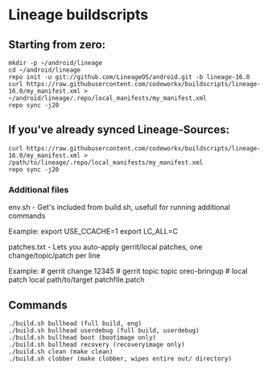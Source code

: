 Lineage buildscripts
========================

Starting from zero:
---------
    mkdir -p ~/android/lineage
    cd ~/android/lineage
    repo init -u git://github.com/LineageOS/android.git -b lineage-16.0
    curl https://raw.githubusercontent.com/codeworkx/buildscripts/lineage-16.0/my_manifest.xml > ~/android/lineage/.repo/local_manifests/my_manifest.xml
    repo sync -j20

If you've already synced Lineage-Sources:
----------
    curl https://raw.githubusercontent.com/codeworkx/buildscripts/lineage-16.0/my_manifest.xml > /path/to/lineage/.repo/local_manifests/my_manifest.xml
    repo sync -j20

### Additional files
env.sh - Get's included from build.sh, usefull for running additional commands

Example:
    export USE_CCACHE=1
    export LC_ALL=C

patches.txt - Lets you auto-apply gerrit/local patches, one change/topic/patch per line

Example:
    # gerrit change
    12345
    # gerrit topic
    topic oreo-bringup
    # local patch
    local path/to/target patchfile.patch

Commands
--------

    ./build.sh bullhead (full build, eng)
    ./build.sh bullhead userdebug (full build, userdebug)
    ./build.sh bullhead boot (bootimage only)
    ./build.sh bullhead recovery (recoveryimage only)
    ./build.sh clean (make clean)
    ./build.sh clobber (make clobber, wipes entire out/ directory)


